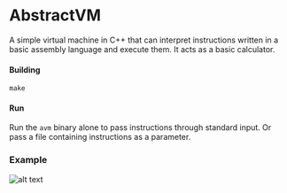 # AbstractVM
A simple virtual machine in C++ that can interpret instructions written in a basic assembly language and execute them. It acts as a basic calculator.  
  
#### Building  
`make`

#### Run  
Run the `avm` binary alone to pass instructions through standard input. Or pass a file containing instructions as a parameter.  
  
### Example  
![alt text](https://github.com/isahodge/AbstractVM/images/example.png)
